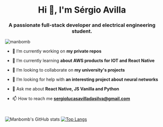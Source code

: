 <h1 align="center">Hi 👋, I'm Sérgio Avilla</h1>
<h3 align="center">A passionate full-stack developer and electrical engineering student.</h3>

<p align="left"> <img src="https://komarev.com/ghpvc/?username=manbomb&label=Profile%20views&color=0e75b6&style=flat" alt="manbomb" /> </p>

- 🔭 I’m currently working on **my private repos**

- 🌱 I’m currently learning **about AWS products for IOT and React Native**

- 👯 I’m looking to collaborate on **my university's projects**

- 🤝 I’m looking for help with **an interesting project about neural networks**

- 💬 Ask me about **React Native, JS Vanilla and Python**

- 📫 How to reach me **sergiolucasavilladasilva@gmail.com**

<br />

![Manbomb's GitHub stats](https://github-readme-stats.vercel.app/api?username=manbomb&show_icons=true&theme=tokyonight)
[![Top Langs](https://github-readme-stats.vercel.app/api/top-langs/?username=manbomb&layout=compact&hide=jupyter%20notebook,HTML,objective-c&langs_count=8)](https://github.com/anuraghazra/github-readme-stats)
